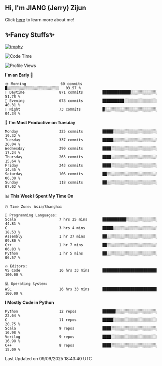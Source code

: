 ## Hi, I'm JIANG (Jerry) Zijun

Click [here](https://jzjerry.github.io/about/) to learn more about me!

## ✨Fancy Stuffs✨
[![trophy](https://github-profile-trophy.vercel.app/?username=jzjerry&theme=onedark)](https://github.com/ryo-ma/github-profile-trophy)
<!--START_SECTION:waka-->
![Code Time](http://img.shields.io/badge/Code%20Time-1%2C502%20hrs%2033%20mins-blue)

![Profile Views](http://img.shields.io/badge/Profile%20Views-0-blue)

**I'm an Early 🐤** 

```text
🌞 Morning                60 commits          █░░░░░░░░░░░░░░░░░░░░░░░░   03.57 % 
🌆 Daytime                871 commits         █████████████░░░░░░░░░░░░   51.78 % 
🌃 Evening                678 commits         ██████████░░░░░░░░░░░░░░░   40.31 % 
🌙 Night                  73 commits          █░░░░░░░░░░░░░░░░░░░░░░░░   04.34 % 
```
📅 **I'm Most Productive on Tuesday** 

```text
Monday                   325 commits         █████░░░░░░░░░░░░░░░░░░░░   19.32 % 
Tuesday                  337 commits         █████░░░░░░░░░░░░░░░░░░░░   20.04 % 
Wednesday                290 commits         ████░░░░░░░░░░░░░░░░░░░░░   17.24 % 
Thursday                 263 commits         ████░░░░░░░░░░░░░░░░░░░░░   15.64 % 
Friday                   243 commits         ████░░░░░░░░░░░░░░░░░░░░░   14.45 % 
Saturday                 106 commits         ██░░░░░░░░░░░░░░░░░░░░░░░   06.30 % 
Sunday                   118 commits         ██░░░░░░░░░░░░░░░░░░░░░░░   07.02 % 
```


📊 **This Week I Spent My Time On** 

```text
🕑︎ Time Zone: Asia/Shanghai

💬 Programming Languages: 
Scala                    7 hrs 25 mins       ███████████░░░░░░░░░░░░░░   44.81 % 
C                        3 hrs 4 mins        █████░░░░░░░░░░░░░░░░░░░░   18.53 % 
Assembly                 1 hr 37 mins        ██░░░░░░░░░░░░░░░░░░░░░░░   09.80 % 
C++                      1 hr 7 mins         ██░░░░░░░░░░░░░░░░░░░░░░░   06.83 % 
Python                   1 hr 5 mins         ██░░░░░░░░░░░░░░░░░░░░░░░   06.57 % 

🔥 Editors: 
VS Code                  16 hrs 33 mins      █████████████████████████   100.00 % 

💻 Operating System: 
WSL                      16 hrs 33 mins      █████████████████████████   100.00 % 
```

**I Mostly Code in Python** 

```text
Python                   12 repos            ██████░░░░░░░░░░░░░░░░░░░   22.64 % 
C                        11 repos            █████░░░░░░░░░░░░░░░░░░░░   20.75 % 
Scala                    9 repos             ████░░░░░░░░░░░░░░░░░░░░░   16.98 % 
Verilog                  9 repos             ████░░░░░░░░░░░░░░░░░░░░░   16.98 % 
C++                      8 repos             ████░░░░░░░░░░░░░░░░░░░░░   15.09 % 
```




 Last Updated on 09/09/2025 18:43:40 UTC
<!--END_SECTION:waka-->
